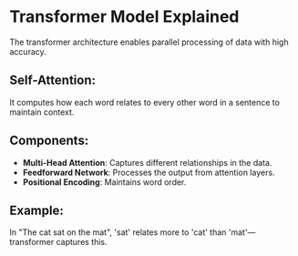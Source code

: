 # Transformer Model Explained

The transformer architecture enables parallel processing of data with high accuracy.

## Self-Attention:
It computes how each word relates to every other word in a sentence to maintain context.

## Components:
- **Multi-Head Attention**: Captures different relationships in the data.
- **Feedforward Network**: Processes the output from attention layers.
- **Positional Encoding**: Maintains word order.

## Example:
In "The cat sat on the mat", 'sat' relates more to 'cat' than 'mat'—transformer captures this.
